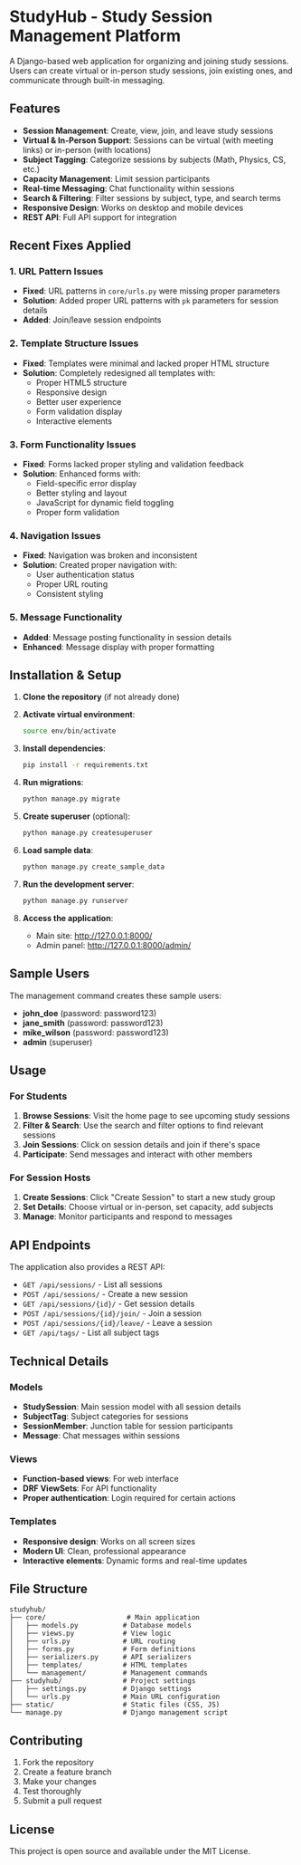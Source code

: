 # StudyHub - Study Session Management Platform

A Django-based web application for organizing and joining study sessions. Users can create virtual or in-person study sessions, join existing ones, and communicate through built-in messaging.

## Features

- **Session Management**: Create, view, join, and leave study sessions
- **Virtual & In-Person Support**: Sessions can be virtual (with meeting links) or in-person (with locations)
- **Subject Tagging**: Categorize sessions by subjects (Math, Physics, CS, etc.)
- **Capacity Management**: Limit session participants
- **Real-time Messaging**: Chat functionality within sessions
- **Search & Filtering**: Filter sessions by subject, type, and search terms
- **Responsive Design**: Works on desktop and mobile devices
- **REST API**: Full API support for integration

## Recent Fixes Applied

### 1. URL Pattern Issues
- **Fixed**: URL patterns in `core/urls.py` were missing proper parameters
- **Solution**: Added proper URL patterns with `pk` parameters for session details
- **Added**: Join/leave session endpoints

### 2. Template Structure Issues
- **Fixed**: Templates were minimal and lacked proper HTML structure
- **Solution**: Completely redesigned all templates with:
  - Proper HTML5 structure
  - Responsive design
  - Better user experience
  - Form validation display
  - Interactive elements

### 3. Form Functionality Issues
- **Fixed**: Forms lacked proper styling and validation feedback
- **Solution**: Enhanced forms with:
  - Field-specific error display
  - Better styling and layout
  - JavaScript for dynamic field toggling
  - Proper form validation

### 4. Navigation Issues
- **Fixed**: Navigation was broken and inconsistent
- **Solution**: Created proper navigation with:
  - User authentication status
  - Proper URL routing
  - Consistent styling

### 5. Message Functionality
- **Added**: Message posting functionality in session details
- **Enhanced**: Message display with proper formatting

## Installation & Setup

1. **Clone the repository** (if not already done)
2. **Activate virtual environment**:
   ```bash
   source env/bin/activate
   ```

3. **Install dependencies**:
   ```bash
   pip install -r requirements.txt
   ```

4. **Run migrations**:
   ```bash
   python manage.py migrate
   ```

5. **Create superuser** (optional):
   ```bash
   python manage.py createsuperuser
   ```

6. **Load sample data**:
   ```bash
   python manage.py create_sample_data
   ```

7. **Run the development server**:
   ```bash
   python manage.py runserver
   ```

8. **Access the application**:
   - Main site: http://127.0.0.1:8000/
   - Admin panel: http://127.0.0.1:8000/admin/

## Sample Users

The management command creates these sample users:
- **john_doe** (password: password123)
- **jane_smith** (password: password123)
- **mike_wilson** (password: password123)
- **admin** (superuser)

## Usage

### For Students
1. **Browse Sessions**: Visit the home page to see upcoming study sessions
2. **Filter & Search**: Use the search and filter options to find relevant sessions
3. **Join Sessions**: Click on session details and join if there's space
4. **Participate**: Send messages and interact with other members

### For Session Hosts
1. **Create Sessions**: Click "Create Session" to start a new study group
2. **Set Details**: Choose virtual or in-person, set capacity, add subjects
3. **Manage**: Monitor participants and respond to messages

## API Endpoints

The application also provides a REST API:

- `GET /api/sessions/` - List all sessions
- `POST /api/sessions/` - Create a new session
- `GET /api/sessions/{id}/` - Get session details
- `POST /api/sessions/{id}/join/` - Join a session
- `POST /api/sessions/{id}/leave/` - Leave a session
- `GET /api/tags/` - List all subject tags

## Technical Details

### Models
- **StudySession**: Main session model with all session details
- **SubjectTag**: Subject categories for sessions
- **SessionMember**: Junction table for session participants
- **Message**: Chat messages within sessions

### Views
- **Function-based views**: For web interface
- **DRF ViewSets**: For API functionality
- **Proper authentication**: Login required for certain actions

### Templates
- **Responsive design**: Works on all screen sizes
- **Modern UI**: Clean, professional appearance
- **Interactive elements**: Dynamic forms and real-time updates

## File Structure

```
studyhub/
├── core/                    # Main application
│   ├── models.py           # Database models
│   ├── views.py            # View logic
│   ├── urls.py             # URL routing
│   ├── forms.py            # Form definitions
│   ├── serializers.py      # API serializers
│   ├── templates/          # HTML templates
│   └── management/         # Management commands
├── studyhub/               # Project settings
│   ├── settings.py         # Django settings
│   └── urls.py             # Main URL configuration
├── static/                 # Static files (CSS, JS)
└── manage.py               # Django management script
```

## Contributing

1. Fork the repository
2. Create a feature branch
3. Make your changes
4. Test thoroughly
5. Submit a pull request

## License

This project is open source and available under the MIT License.
